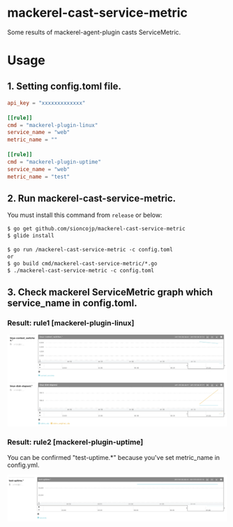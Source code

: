 # mackerel-cast-service-metric
Some results of mackerel-agent-plugin casts ServiceMetric.

# Usage

## 1. Setting config.toml file.
```toml
api_key = "xxxxxxxxxxxxx"

[[rule]]
cmd = "mackerel-plugin-linux"
service_name = "web"
metric_name = ""

[[rule]]
cmd = "mackerel-plugin-uptime"
service_name = "web"
metric_name = "test"
```

## 2. Run mackerel-cast-service-metric.
You must install this command from `release` or below:
```shell
$ go get github.com/sioncojp/mackerel-cast-service-metric
$ glide install

$ go run /mackerel-cast-service-metric -c config.toml
or
$ go build cmd/mackerel-cast-service-metric/*.go
$ ./mackerel-cast-service-metric -c config.toml
```

## 3. Check mackerel ServiceMetric graph which service_name in config.toml.

### Result: rule1 [mackerel-plugin-linux]
![result1](doc/mackerel-plugin-linux.png)

### Result: rule2 [mackerel-plugin-uptime]
You can be confirmed "test-uptime.\*" because you've set metric_name in config.yml.

![result2](doc/mackerel-plugin-uptime.png)
